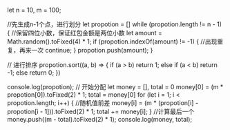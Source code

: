 let n = 10, m = 100;

//先生成n-1个点，进行划分
let propotion = []
while (propotion.length != n - 1) {
    //保留四位小数，保证红包金额是两位小数
    let amount = Math.random().toFixed(4) * 1;
    if (propotion.indexOf(amount) != -1) {
        //出现重复，再来一次
        continue;
    }
    propotion.push(amount);
}

// 进行排序
propotion.sort((a, b) => {
    if (a > b) return 1;
    else if (a < b) return -1;
    else return 0;
})

console.log(propotion);
// 开始分配
let money = [], total = 0
money[0] = (m * propotion[0]).toFixed(2) * 1;
total = money[0]
for (let i = 1; i < propotion.length; i++) {
    //随机值前差
    money[i] = (m * (propotion[i] - propotion[i - 1])).toFixed(2) * 1;
    total += money[i];
}
//计算最后一个
money.push((m - total).toFixed(2) * 1);
console.log(money, total);